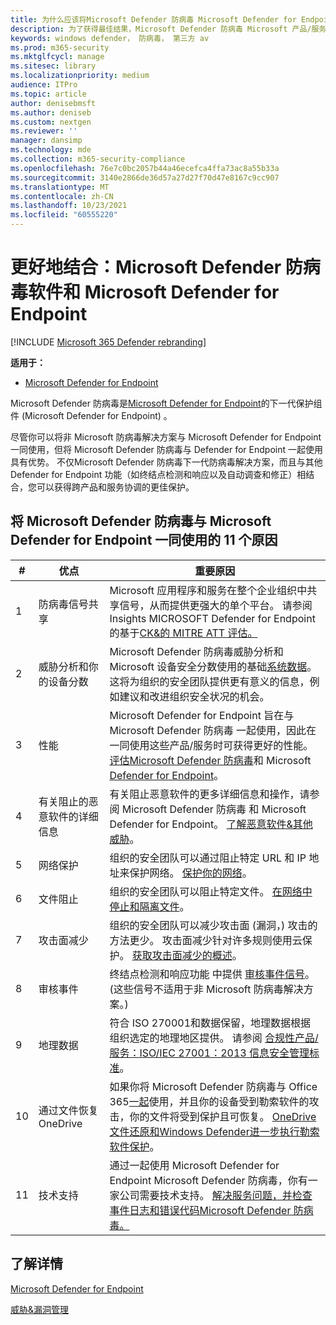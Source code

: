```yaml
---
title: 为什么应该将Microsoft Defender 防病毒 Microsoft Defender for Endpoint 一起使用
description: 为了获得最佳结果，Microsoft Defender 防病毒 Microsoft 产品/服务一起使用。
keywords: windows defender， 防病毒， 第三方 av
ms.prod: m365-security
ms.mktglfcycl: manage
ms.sitesec: library
ms.localizationpriority: medium
audience: ITPro
ms.topic: article
author: denisebmsft
ms.author: deniseb
ms.custom: nextgen
ms.reviewer: ''
manager: dansimp
ms.technology: mde
ms.collection: m365-security-compliance
ms.openlocfilehash: 76e7c0bc2057b44a46ecefca4ffa73ac8a55b33a
ms.sourcegitcommit: 3140e2866de36d57a27d27f70d47e8167c9cc907
ms.translationtype: MT
ms.contentlocale: zh-CN
ms.lasthandoff: 10/23/2021
ms.locfileid: "60555220"
---
```

# <a name="better-together-microsoft-defender-antivirus-and-microsoft-defender-for-endpoint"></a>更好地结合：Microsoft Defender 防病毒软件和 Microsoft Defender for Endpoint

[!INCLUDE [Microsoft 365 Defender rebranding](../../includes/microsoft-defender.md)]


**适用于：**

- [Microsoft Defender for Endpoint](/microsoft-365/security/defender-endpoint)

Microsoft Defender 防病毒是[Microsoft Defender for Endpoint](/microsoft-365/security/defender-endpoint/microsoft-defender-endpoint)的下一代保护组件 (Microsoft Defender for Endpoint) 。

尽管你可以将非 Microsoft 防病毒解决方案与 Microsoft Defender for Endpoint 一同使用，但将 Microsoft Defender 防病毒与 Defender for Endpoint 一起使用具有优势。 不仅Microsoft Defender 防病毒下一代防病毒解决方案，而且与其他 Defender for Endpoint 功能（如终结点检测和响应以及自动调查和修正[](/microsoft-365/security/defender-endpoint/overview-endpoint-detection-response)）相结合，您可以获得[](/microsoft-365/security/defender-endpoint/automated-investigations)跨产品和服务协调的更佳保护。

## <a name="11-reasons-to-use-microsoft-defender-antivirus-together-with-microsoft-defender-for-endpoint"></a>将 Microsoft Defender 防病毒与 Microsoft Defender for Endpoint 一同使用的 11 个原因

|#|优点|重要原因|
|--|--|--|
|1|防病毒信号共享|Microsoft 应用程序和服务在整个企业组织中共享信号，从而提供更强大的单个平台。 请参阅Insights MICROSOFT Defender for Endpoint 的基于[CK&的 MITRE ATT 评估。](https://www.microsoft.com/security/blog/2018/12/03/insights-from-the-mitre-attack-based-evaluation-of-windows-defender-atp/)|
|2|威胁分析和你的设备分数|Microsoft Defender 防病毒威胁分析和 Microsoft 设备安全分数使用[](/microsoft-365/security/defender-endpoint/threat-analytics)的基础[系统数据](/microsoft-365/security/defender-endpoint/tvm-microsoft-secure-score-devices)。 这将为组织的安全团队提供更有意义的信息，例如建议和改进组织安全状况的机会。|
|3|性能|Microsoft Defender for Endpoint 旨在与 Microsoft Defender 防病毒 一起使用，因此在一同使用这些产品/服务时可获得更好的性能。 [评估Microsoft Defender 防病毒](evaluate-microsoft-defender-antivirus.md)和 Microsoft [Defender for Endpoint](/microsoft-365/security/defender-endpoint/evaluate-mde)。|
|4 |有关阻止的恶意软件的详细信息|有关阻止恶意软件的更多详细信息和操作，请参阅 Microsoft Defender 防病毒 和 Microsoft Defender for Endpoint。 [了解恶意软件&其他威胁](/windows/security/threat-protection/intelligence/understanding-malware)。|
|5|网络保护|组织的安全团队可以通过阻止特定 URL 和 IP 地址来保护网络。 [保护你的网络](/microsoft-365/security/defender-endpoint/network-protection)。|
|6 |文件阻止|组织的安全团队可以阻止特定文件。 [在网络中停止和隔离文件](/microsoft-365/security/defender-endpoint/respond-file-alerts#stop-and-quarantine-files-in-your-network)。|
|7 |攻击面减少|组织的安全团队可以减少攻击面 (漏洞，) 攻击的方法更少。 攻击面减少针对许多规则使用云保护。 [获取攻击面减少的概述](/microsoft-365/security/defender-endpoint/overview-attack-surface-reduction)。|
|8 |审核事件|终结点检测和响应功能 中提供 [审核事件信号](/microsoft-365/security/defender-endpoint/overview-endpoint-detection-response)。  (这些信号不适用于非 Microsoft 防病毒解决方案。) |
|9 |地理数据|符合 ISO 270001和数据保留，地理数据根据组织选定的地理地区提供。 请参阅 [合规性产品/服务：ISO/IEC 27001：2013 信息安全管理标准](/microsoft-365/compliance/offering-iso-27001)。|
|10 |通过文件恢复OneDrive|如果你将 Microsoft Defender 防病毒与 Office 365[一起](/Office365/Enterprise)使用，并且你的设备受到勒索软件的攻击，你的文件将受到保护且可恢复。 [OneDrive文件还原和Windows Defender进一步执行勒索软件保护](https://techcommunity.microsoft.com/t5/Microsoft-OneDrive-Blog/OneDrive-Files-Restore-and-Windows-Defender-takes-ransomware/ba-p/188001)。|
|11|技术支持|通过一起使用 Microsoft Defender for Endpoint Microsoft Defender 防病毒，你有一家公司需要技术支持。 [解决服务问题](/microsoft-365/security/defender-endpoint/troubleshoot-mde)[，并检查事件日志和错误代码Microsoft Defender 防病毒。](troubleshoot-microsoft-defender-antivirus.md)|

## <a name="learn-more"></a>了解详情

[Microsoft Defender for Endpoint](/microsoft-365/security/defender-endpoint/microsoft-defender-endpoint)

[威胁&漏洞管理](/microsoft-365/security/defender-endpoint/next-gen-threat-and-vuln-mgt)
